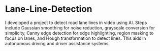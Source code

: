 # Lane-Line-Detection
I developed a project to detect road lane lines in video using AI. Steps include Gaussian smoothing for noise reduction, grayscale conversion for simplicity, Canny edge detection for edge highlighting, region masking to focus on lanes, and Hough transformation to detect lines. This aids in autonomous driving and driver assistance systems.
